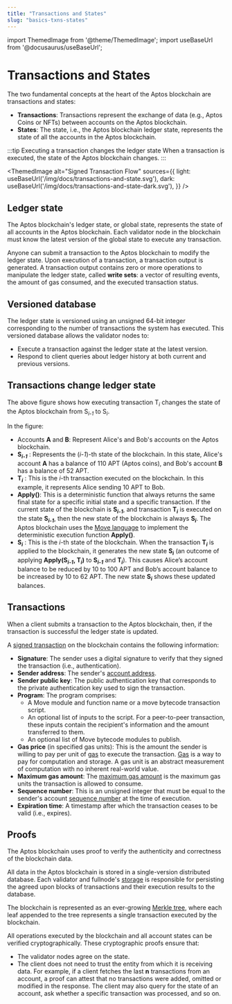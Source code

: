 ```yaml
---
title: "Transactions and States"
slug: "basics-txns-states"
---
```


import ThemedImage from '@theme/ThemedImage';
import useBaseUrl from '@docusaurus/useBaseUrl';

# Transactions and States

The two fundamental concepts at the heart of the Aptos blockchain are transactions and states:

- **Transactions**: Transactions represent the exchange of data (e.g., Aptos Coins or NFTs) between accounts on the Aptos blockchain.
- **States**: The state, i.e., the Aptos blockchain ledger state, represents the state of all the accounts in the Aptos blockchain.

:::tip Executing a transaction changes the ledger state
When a transaction is executed, the state of the Aptos blockchain changes.
:::

<ThemedImage
alt="Signed Transaction Flow"
sources={{
    light: useBaseUrl('/img/docs/transactions-and-state.svg'),
    dark: useBaseUrl('/img/docs/transactions-and-state-dark.svg'),
  }}
/>

## Ledger state

The Aptos blockchain's ledger state, or global state, represents the state of all accounts in the Aptos blockchain. Each validator node in the blockchain must know the latest version of the global state to execute any transaction.

Anyone can submit a transaction to the Aptos blockchain to modify the ledger state. Upon execution of a transaction, a transaction output is generated. A transaction output contains zero or more operations to manipulate the ledger state, called **write sets**: a vector of resulting events, the amount of gas consumed, and the executed transaction status.

## Versioned database

The ledger state is versioned using an unsigned 64-bit integer corresponding to the number of transactions the system has executed. This versioned database allows the validator nodes to:

- Execute a transaction against the ledger state at the latest version.
- Respond to client queries about ledger history at both current and previous versions.

## Transactions change ledger state

The above figure shows how executing transaction T<sub>_i_</sub> changes the state of the Aptos blockchain from S<sub>_i-1_</sub> to S<sub>_i_</sub>.

In the figure:

- Accounts **A** and **B**: Represent Alice's and Bob's accounts on the Aptos blockchain.
- **S<sub>_i-1_</sub>** : Represents the (_i-1_)-th state of the blockchain. In this state, Alice's account **A** has a balance of 110 APT (Aptos coins), and Bob's account **B** has a balance of 52 APT.
- **T<sub>_i_</sub>** : This is the _i_-th transaction executed on the blockchain. In this example, it represents Alice sending 10 APT to Bob.
- **Apply()**: This is a deterministic function that always returns the same final state for a specific initial state and a specific transaction. If the current state of the blockchain is **S<sub>_i-1_</sub>**, and transaction **T<sub>_i_</sub>** is executed on the state **S<sub>_i-1_</sub>**, then the new state of the blockchain is always **S<sub>_i_</sub>**. The Aptos blockchain uses the [Move language](https://move-language.github.io/move/) to implement the deterministic execution function **Apply()**.
- **S<sub>_i_</sub>** : This is the _i_-th state of the blockchain. When the transaction **T<sub>_i_</sub>** is applied to the blockchain, it generates the new state **S<sub>_i_</sub>** (an outcome of applying **Apply(S<sub>_i-1_</sub>, T<sub>_i_</sub>)** to **S<sub>_i-1_</sub>** and **T<sub>_i_</sub>**). This causes Alice’s account balance to be reduced by 10 to 100 APT and Bob’s account balance to be increased by 10 to 62 APT. The new state **S<sub>_i_</sub>** shows these updated balances.

## Transactions

When a client submits a transaction to the Aptos blockchain, then, if the transaction is successful the ledger state is updated.

A [signed transaction](/guides/sign-a-transaction.md) on the blockchain contains the following information:

- **Signature**: The sender uses a digital signature to verify that they signed the transaction (i.e., authentication).
- **Sender address**: The sender's [account address](/concepts/basics-accounts#account-address).
- **Sender public key**: The public authentication key that corresponds to the private authentication key used to sign the transaction.
- **Program**: The program comprises:
  - A Move module and function name or a move bytecode transaction script.
  - An optional list of inputs to the script. For a peer-to-peer transaction, these inputs contain the recipient's information and the amount transferred to them.
  - An optional list of Move bytecode modules to publish.
- **Gas price** (in specified gas units): This is the amount the sender is willing to pay per unit of [gas](basics-gas-txn-fee.md) to execute the transaction. [Gas](basics-gas-txn-fee.md) is a way to pay for computation and storage. A gas unit is an abstract measurement of computation with no inherent real-world value.
- **Maximum gas amount**: The [maximum gas amount](/concepts/basics-gas-txn-fee#gas-and-transaction-fee-on-the-aptos-blockchain) is the maximum gas units the transaction is allowed to consume.
- **Sequence number**: This is an unsigned integer that must be equal to the sender's account [sequence number](/concepts/basics-accounts#account-sequence-number) at the time of execution.
- **Expiration time**: A timestamp after which the transaction ceases to be valid (i.e., expires).

## Proofs

The Aptos blockchain uses proof to verify the authenticity and correctness of the blockchain data.

All data in the Aptos blockchain is stored in a single-version distributed database. Each validator and fullnode's [storage](basics-validator-nodes.md#storage) is responsible for persisting the agreed upon blocks of transactions and their execution results to the database.

The blockchain is represented as an ever-growing [Merkle tree](/reference/glossary#merkle-trees), where each leaf appended to the tree represents a single transaction executed by the blockchain.

All operations executed by the blockchain and all account states can be verified cryptographically. These cryptographic proofs ensure that:

- The validator nodes agree on the state.
- The client does not need to trust the entity from which it is receiving data. For example, if a client fetches the last **n** transactions from an account, a proof can attest that no transactions were added, omitted or modified in the response. The client may also query for the state of an account, ask whether a specific transaction was processed, and so on.
